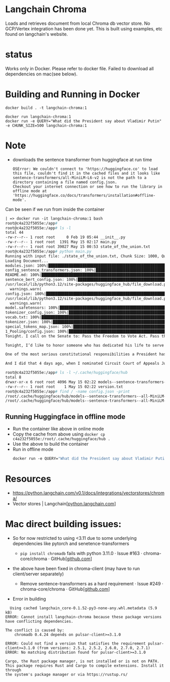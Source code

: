 # Langchain Chroma
Loads and retrieves document from local Chroma db vector store. No GCP/Vertex integration has been done yet.
This is built using examples, etc found on langchain's website.


# status
Works only in Docker. Please refer to docker file. Failed to download all dependencies on mac(see below).

# Building and Running in Docker
```buildoutcfg
docker build . -t langchain-chroma:1

docker run langchain-chroma:1
docker run -e QUERY="What did the President say about Vladimir Putin" -e CHUNK_SIZE=500 langchain-chroma:1
```

# Note
* downloads the sentence transformer from huggingface at run time
  ```buildoutcfg
  OSError: We couldn't connect to 'https://huggingface.co' to load this file, couldn't find it in the cached files and it looks like sentence-transformers/all-MiniLM-L6-v2 is not the path to a directory containing a file named config.json.
  Checkout your internet connection or see how to run the library in offline mode at 'https://huggingface.co/docs/transformers/installation#offline-mode'.
  ```
Can be seen if we run from inside the container
```Dockerfile
| => docker run -it langchain-chroma:1 bash
root@c4a232f5055e:/app# 
root@c4a232f5055e:/app# ls -l
total 44
-rw-r--r-- 1 root root     0 Feb 19 05:44 __init__.py
-rw-r--r-- 1 root root  1391 May 15 02:17 main.py
-rw-r--r-- 1 root root 39027 May 15 00:53 state_of_the_union.txt
root@c4a232f5055e:/app# python main.py 
Running with input file: ./state_of_the_union.txt, Chunk Size: 1000, Query: What did the president say about Ketanji Brown Jackson
Loading Document...
modules.json: 100%|████████████████████████████████████████████████████████████████████████████████████████████████████████████████████████████████████████████████████████████████████████████████████████████| 349/349 [00:00<00:00, 346kB/s]
config_sentence_transformers.json: 100%|███████████████████████████████████████████████████████████████████████████████████████████████████████████████████████████████████████████████████████████████████████| 116/116 [00:00<00:00, 118kB/s]
README.md: 100%|██████████████████████████████████████████████████████████████████████████████████████████████████████████████████████████████████████████████████████████████████████████████████████████| 10.7k/10.7k [00:00<00:00, 12.0MB/s]
sentence_bert_config.json: 100%|████████████████████████████████████████████████████████████████████████████████████████████████████████████████████████████████████████████████████████████████████████████| 53.0/53.0 [00:00<00:00, 74.6kB/s]
/usr/local/lib/python3.12/site-packages/huggingface_hub/file_download.py:1132: FutureWarning: `resume_download` is deprecated and will be removed in version 1.0.0. Downloads always resume when possible. If you want to force a new download, use `force_download=True`.
  warnings.warn(
config.json: 100%|████████████████████████████████████████████████████████████████████████████████████████████████████████████████████████████████████████████████████████████████████████████████████████████| 612/612 [00:00<00:00, 1.20MB/s]
/usr/local/lib/python3.12/site-packages/huggingface_hub/file_download.py:1132: FutureWarning: `resume_download` is deprecated and will be removed in version 1.0.0. Downloads always resume when possible. If you want to force a new download, use `force_download=True`.
  warnings.warn(
model.safetensors: 100%|██████████████████████████████████████████████████████████████████████████████████████████████████████████████████████████████████████████████████████████████████████████████████| 90.9M/90.9M [00:03<00:00, 29.2MB/s]
tokenizer_config.json: 100%|███████████████████████████████████████████████████████████████████████████████████████████████████████████████████████████████████████████████████████████████████████████████████| 350/350 [00:00<00:00, 769kB/s]
vocab.txt: 100%|████████████████████████████████████████████████████████████████████████████████████████████████████████████████████████████████████████████████████████████████████████████████████████████| 232k/232k [00:00<00:00, 9.02MB/s]
tokenizer.json: 100%|███████████████████████████████████████████████████████████████████████████████████████████████████████████████████████████████████████████████████████████████████████████████████████| 466k/466k [00:00<00:00, 24.9MB/s]
special_tokens_map.json: 100%|█████████████████████████████████████████████████████████████████████████████████████████████████████████████████████████████████████████████████████████████████████████████████| 112/112 [00:00<00:00, 266kB/s]
1_Pooling/config.json: 100%|███████████████████████████████████████████████████████████████████████████████████████████████████████████████████████████████████████████████████████████████████████████████████| 190/190 [00:00<00:00, 423kB/s]
Tonight. I call on the Senate to: Pass the Freedom to Vote Act. Pass the John Lewis Voting Rights Act. And while you’re at it, pass the Disclose Act so Americans can know who is funding our elections. 

Tonight, I’d like to honor someone who has dedicated his life to serve this country: Justice Stephen Breyer—an Army veteran, Constitutional scholar, and retiring Justice of the United States Supreme Court. Justice Breyer, thank you for your service. 

One of the most serious constitutional responsibilities a President has is nominating someone to serve on the United States Supreme Court. 

And I did that 4 days ago, when I nominated Circuit Court of Appeals Judge Ketanji Brown Jackson. One of our nation’s top legal minds, who will continue Justice Breyer’s legacy of excellence.

root@c4a232f5055e:/app# ls -l ~/.cache/huggingface/hub
total 8
drwxr-xr-x 6 root root 4096 May 15 02:22 models--sentence-transformers--all-MiniLM-L6-v2
-rw-r--r-- 1 root root    1 May 15 02:22 version.txt
root@c4a232f5055e:/app# find / -name config.json -print
/root/.cache/huggingface/hub/models--sentence-transformers--all-MiniLM-L6-v2/snapshots/e4ce9877abf3edfe10b0d82785e83bdcb973e22e/config.json
/root/.cache/huggingface/hub/models--sentence-transformers--all-MiniLM-L6-v2/snapshots/e4ce9877abf3edfe10b0d82785e83bdcb973e22e/1_Pooling/config.json
```

## Running Huggingface in offline mode
* Run the container like above in online mode
* Copy the cache from above using
  ```docker cp c4a232f5055e:/root/.cache/huggingface/hub .```
* Use the above to build the container
* Run in offline mode
  ```Dockerfile
  docker run -e QUERY="What did the President say about Vladimir Putin" -e HUGGINGFACE_OFFLINE=1  langchain-chroma:1
  ```

# Resources
- https://python.langchain.com/v0.1/docs/integrations/vectorstores/chroma/
- Vector stores | Langchain[[python.langchain.com](https://python.langchain.com/docs/modules/data_connection/vectorstores)]

# Mac direct building issues:
* So for now restricted to using <3.11 due to some underlying dependencies like pytorch and senetence-transformers
  * `pip install chromadb` fails with python 3.11.0 · Issue #163 · chroma-core/chroma · GitHub[[github.com](https://github.com/chroma-core/chroma/issues/163)]
* the above have been fixed in chroma-client (may have to run client/server separately)
  * Remove sentence-transformers as a hard requirement · Issue #249 · chroma-core/chroma · GitHub[[github.com](https://github.com/chroma-core/chroma/issues/249)]

* Error in building
```Collecting langchain-core<0.2.0,>=0.1.40 (from langchain-chroma->-r requirements.txt (line 5))
  Using cached langchain_core-0.1.52-py3-none-any.whl.metadata (5.9 kB)
ERROR: Cannot install langchain-chroma because these package versions have conflicting dependencies.

The conflict is caused by:
    chromadb 0.4.24 depends on pulsar-client>=3.1.0
```    
```
ERROR: Could not find a version that satisfies the requirement pulsar-client>=3.1.0 (from versions: 2.5.1, 2.5.2, 2.6.0, 2.7.0, 2.7.1)
ERROR: No matching distribution found for pulsar-client>=3.1.0
```

```
Cargo, the Rust package manager, is not installed or is not on PATH.
This package requires Rust and Cargo to compile extensions. Install it through
the system's package manager or via https://rustup.rs/
```